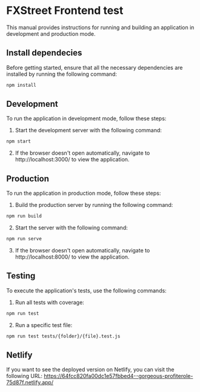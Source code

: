 # FXStreet Frontend test

This manual provides instructions for running and building an application in development and production mode.

## Install dependecies
Before getting started, ensure that all the necessary dependencies are installed by running the following command:
```bash
npm install
```

## Development
To run the application in development mode, follow these steps:
1. Start the development server with the following command:
```bash
npm start
```

2. If the browser doesn't open automatically, navigate to http://localhost:3000/ to view the application.


## Production
To run the application in production mode, follow these steps:
1. Build the production server by running the following command:
```bash
npm run build
```

2. Start the server with the following command:
```bash
npm run serve
```

3. If the browser doesn't open automatically, navigate to http://localhost:8000/ to view the application.


## Testing
To execute the application's tests, use the following commands:
1. Run all tests with coverage:
```bash
npm run test
```

2. Run a specific test file:
```bash
npm run test tests/{folder}/{file}.test.js
```

## Netlify
If you want to see the deployed version on Netlify, you can visit the following URL:
https://64fcc820fa00dc1e57fbbed4--gorgeous-profiterole-75d87f.netlify.app/